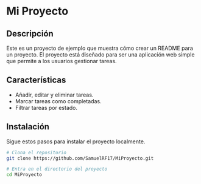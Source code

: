 # Mi Proyecto

## Descripción

Este es un proyecto de ejemplo que muestra cómo crear un README para un proyecto. El proyecto está diseñado para ser una aplicación web simple que permite a los usuarios gestionar tareas.

## Características

- Añadir, editar y eliminar tareas.
- Marcar tareas como completadas.
- Filtrar tareas por estado.

## Instalación

Sigue estos pasos para instalar el proyecto localmente.

```bash
# Clona el repositorio
git clone https://github.com/SamuelRF17/MiProyecto.git

# Entra en el directorio del proyecto
cd MiProyecto